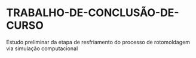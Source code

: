 # TRABALHO-DE-CONCLUSÃO-DE-CURSO
Estudo preliminar da etapa de resfriamento do processo de rotomoldagem via simulação computacional
